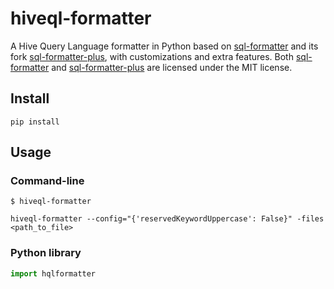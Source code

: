 # hiveql-formatter
A Hive Query Language formatter in Python based on [sql-formatter](https://github.com/zeroturnaround/sql-formatter) and its fork [sql-formatter-plus](https://github.com/kufii/sql-formatter-plus), with customizations and extra features. Both [sql-formatter](https://github.com/zeroturnaround/sql-formatter) and [sql-formatter-plus](https://github.com/kufii/sql-formatter-plus) are licensed under the MIT license.

## Install

```
pip install 
```

## Usage

### Command-line
```
$ hiveql-formatter
```
```
hiveql-formatter --config="{'reservedKeywordUppercase': False}" -files <path_to_file>
```

### Python library
```python
import hqlformatter
```